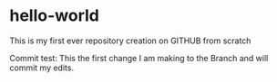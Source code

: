 # hello-world
This is my first ever repository creation on GITHUB from scratch


Commit test: This the first change I am making to the Branch and will commit my edits.
